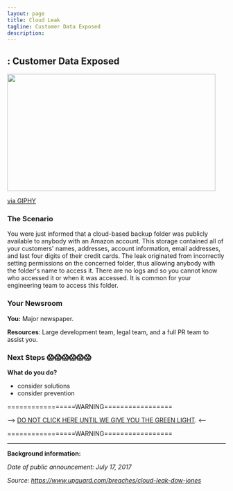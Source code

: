 ```yaml
---
layout: page
title: Cloud Leak
tagline: Customer Data Exposed
description:
---
```


## : Customer Data Exposed


<img src="https://media.giphy.com/media/JGunlb6LbQlz2/giphy.gif" width="480" height="270"></img><p><a href="https://giphy.com/gifs/water-tank-flex-JGunlb6LbQlz2">via GIPHY</a></p>

### The Scenario
You were just informed that a cloud-based backup folder was publicly available to anybody with an Amazon account. This storage contained all of your customers' names, addresses, account information, email addresses, and last four digits of their credit cards. The leak originated from incorrectly setting permissions on the concerned folder, thus allowing anybody with the folder's name to access it. There are no logs and so you cannot know who accessed it or when it was accessed. It is common for your engineering team to access this folder.

### Your Newsroom
**You:** Major newspaper.

**Resources**: Large development team, legal team, and a full PR team to assist you.

### Next Steps 😱😱😱😱😱😱
**What do you do?**
 + consider solutions
 + consider prevention


=================WARNING=================

--> [DO NOT CLICK HERE UNTIL WE GIVE YOU THE GREEN LIGHT](https://github.com/laurenbenichou/SRCCON-2017-scenarios/blob/master/scenarios/additional/cloud-leak-1.md). <--

=================WARNING=================

---

**Background information:**

*Date of public announcement: July 17, 2017*

*Source: https://www.upguard.com/breaches/cloud-leak-dow-jones*
